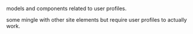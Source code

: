 models and components related to user profiles.

some mingle with other site elements but require user profiles to actually work.
